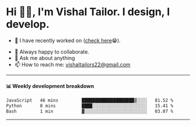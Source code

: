 # Hi 👋🏻, I'm Vishal Tailor. I design, I develop.

- 🔭 I have recently worked on ([check here](https://vishaltailor.com)😁).
<!-- - 🎦 Currently watching: JavaScript: The Hard Parts By Will Sentance. -->
- 👯 Always happy to collaborate.
- 💬 Ask me about anything
- 📫 How to reach me: <a href="mailto:vishaltailors22@gmail.com">vishaltailors22@gmail.com</a>

<hr /> 
<h4>📊 Weekly development breakdown</h4>
<!--START_SECTION:waka-->

```txt
JavaScript   46 mins         ████████████████████▒░░░░   81.52 %
Python       8 mins          ████░░░░░░░░░░░░░░░░░░░░░   15.41 %
Bash         1 min           ▓░░░░░░░░░░░░░░░░░░░░░░░░   03.07 %
```

<!--END_SECTION:waka-->
<hr /> 

<!-- ![](./profile-3d-contrib/profile-green-animate.svg) -->

